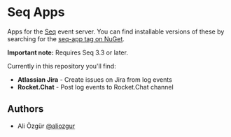 # Seq Apps

Apps for the [Seq](http://getseq.net) event server. You can find installable versions of these by searching for the [seq-app tag on NuGet](https://www.nuget.org/packages?q=seq-app).

**Important note:** Requires Seq 3.3 or later.

Currently in this repository you'll find:

 * **Atlassian Jira** - Create issues on Jira from log events 
 * **Rocket.Chat** - Post log events to Rocket.Chat channel
 

## Authors
* Ali Özgür [@aliozgur](https://twitter.com/aliozgur)
